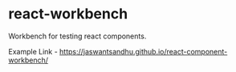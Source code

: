 # react-workbench
Workbench for testing react components.

Example Link - https://jaswantsandhu.github.io/react-component-workbench/
